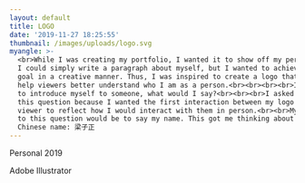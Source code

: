 ```yaml
---
layout: default
title: LOGO
date: '2019-11-27 18:25:55'
thumbnail: /images/uploads/logo.svg
myangle: >-
  <br>While I was creating my portfolio, I wanted it to show off my personality.
  I could simply write a paragraph about myself, but I wanted to achieve this
  goal in a creative manner. Thus, I was inspired to create a logo that could
  help viewers better understand who I am as a person.<br><br><br><br>If I were
  to introduce myself to someone, what would I say?<br><br><br>I asked myself
  this question because I wanted the first interaction between my logo and
  viewer to reflect how I would interact with them in person.<br><br>My answer
  to this question would be to say my name. This got me thinking about my
  Chinese name: 梁子正
---
```

Personal 2019

Adobe Illustrator
